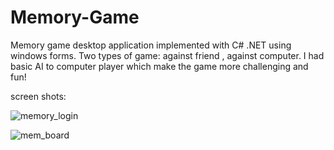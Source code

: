 # Memory-Game

Memory game desktop application implemented with C# .NET using windows forms.
Two types of game: against friend , against computer.
I had basic AI to computer player which make the game more challenging and fun!

screen shots:

![memory_login](https://user-images.githubusercontent.com/62330191/107614530-2859ef00-6c53-11eb-9b17-7ab08e883e5f.PNG)

![mem_board](https://user-images.githubusercontent.com/62330191/107614531-28f28580-6c53-11eb-91e4-8e569f73c695.PNG)


